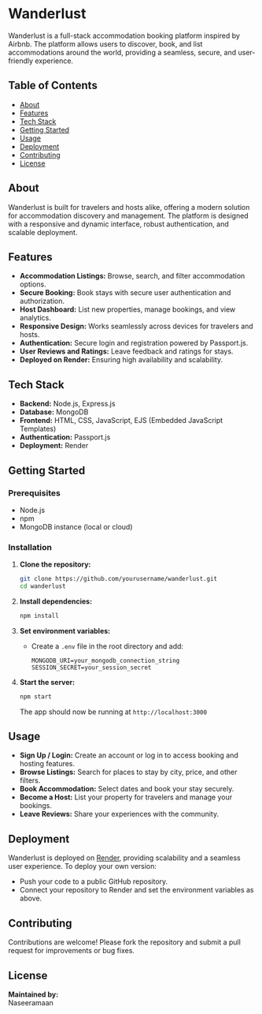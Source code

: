 # Wanderlust

Wanderlust is a full-stack accommodation booking platform inspired by Airbnb. The platform allows users to discover, book, and list accommodations around the world, providing a seamless, secure, and user-friendly experience.

## Table of Contents

- [About](#about)
- [Features](#features)
- [Tech Stack](#tech-stack)
- [Getting Started](#getting-started)
- [Usage](#usage)
- [Deployment](#deployment)
- [Contributing](#contributing)
- [License](#license)

## About

Wanderlust is built for travelers and hosts alike, offering a modern solution for accommodation discovery and management. The platform is designed with a responsive and dynamic interface, robust authentication, and scalable deployment.

## Features

- **Accommodation Listings:** Browse, search, and filter accommodation options.
- **Secure Booking:** Book stays with secure user authentication and authorization.
- **Host Dashboard:** List new properties, manage bookings, and view analytics.
- **Responsive Design:** Works seamlessly across devices for travelers and hosts.
- **Authentication:** Secure login and registration powered by Passport.js.
- **User Reviews and Ratings:** Leave feedback and ratings for stays.
- **Deployed on Render:** Ensuring high availability and scalability.

## Tech Stack

- **Backend:** Node.js, Express.js
- **Database:** MongoDB
- **Frontend:** HTML, CSS, JavaScript, EJS (Embedded JavaScript Templates)
- **Authentication:** Passport.js
- **Deployment:** Render

## Getting Started

### Prerequisites

- Node.js
- npm
- MongoDB instance (local or cloud)

### Installation

1. **Clone the repository:**
   ```bash
   git clone https://github.com/yourusername/wanderlust.git
   cd wanderlust
   ```

2. **Install dependencies:**
   ```bash
   npm install
   ```

3. **Set environment variables:**
   - Create a `.env` file in the root directory and add:
     ```
     MONGODB_URI=your_mongodb_connection_string
     SESSION_SECRET=your_session_secret
     ```

4. **Start the server:**
   ```bash
   npm start
   ```
   The app should now be running at `http://localhost:3000`

## Usage

- **Sign Up / Login:** Create an account or log in to access booking and hosting features.
- **Browse Listings:** Search for places to stay by city, price, and other filters.
- **Book Accommodation:** Select dates and book your stay securely.
- **Become a Host:** List your property for travelers and manage your bookings.
- **Leave Reviews:** Share your experiences with the community.

## Deployment

Wanderlust is deployed on [Render](https://render.com/), providing scalability and a seamless user experience. To deploy your own version:
- Push your code to a public GitHub repository.
- Connect your repository to Render and set the environment variables as above.

## Contributing

Contributions are welcome! Please fork the repository and submit a pull request for improvements or bug fixes.

## License

**Maintained by:**  
Naseeramaan

